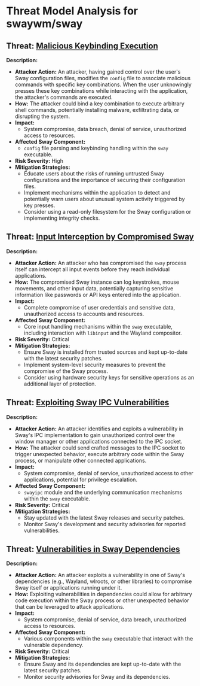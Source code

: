 # Threat Model Analysis for swaywm/sway

## Threat: [Malicious Keybinding Execution](./threats/malicious_keybinding_execution.md)

**Description:**
*   **Attacker Action:** An attacker, having gained control over the user's Sway configuration files, modifies the `config` file to associate malicious commands with specific key combinations. When the user unknowingly presses these key combinations while interacting with the application, the attacker's commands are executed.
*   **How:** The attacker could bind a key combination to execute arbitrary shell commands, potentially installing malware, exfiltrating data, or disrupting the system.
*   **Impact:**
    *   System compromise, data breach, denial of service, unauthorized access to resources.
*   **Affected Sway Component:**
    *   `config` file parsing and keybinding handling within the `sway` executable.
*   **Risk Severity:** High
*   **Mitigation Strategies:**
    *   Educate users about the risks of running untrusted Sway configurations and the importance of securing their configuration files.
    *   Implement mechanisms within the application to detect and potentially warn users about unusual system activity triggered by key presses.
    *   Consider using a read-only filesystem for the Sway configuration or implementing integrity checks.

## Threat: [Input Interception by Compromised Sway](./threats/input_interception_by_compromised_sway.md)

**Description:**
*   **Attacker Action:** An attacker who has compromised the `sway` process itself can intercept all input events before they reach individual applications.
*   **How:** The compromised Sway instance can log keystrokes, mouse movements, and other input data, potentially capturing sensitive information like passwords or API keys entered into the application.
*   **Impact:**
    *   Complete compromise of user credentials and sensitive data, unauthorized access to accounts and resources.
*   **Affected Sway Component:**
    *   Core input handling mechanisms within the `sway` executable, including interaction with `libinput` and the Wayland compositor.
*   **Risk Severity:** Critical
*   **Mitigation Strategies:**
    *   Ensure Sway is installed from trusted sources and kept up-to-date with the latest security patches.
    *   Implement system-level security measures to prevent the compromise of the Sway process.
    *   Consider using hardware security keys for sensitive operations as an additional layer of protection.

## Threat: [Exploiting Sway IPC Vulnerabilities](./threats/exploiting_sway_ipc_vulnerabilities.md)

**Description:**
*   **Attacker Action:** An attacker identifies and exploits a vulnerability in Sway's IPC implementation to gain unauthorized control over the window manager or other applications connected to the IPC socket.
*   **How:** The attacker could send crafted messages to the IPC socket to trigger unexpected behavior, execute arbitrary code within the Sway process, or manipulate other connected applications.
*   **Impact:**
    *   System compromise, denial of service, unauthorized access to other applications, potential for privilege escalation.
*   **Affected Sway Component:**
    *   `swayipc` module and the underlying communication mechanisms within the `sway` executable.
*   **Risk Severity:** Critical
*   **Mitigation Strategies:**
    *   Stay updated with the latest Sway releases and security patches.
    *   Monitor Sway's development and security advisories for reported vulnerabilities.

## Threat: [Vulnerabilities in Sway Dependencies](./threats/vulnerabilities_in_sway_dependencies.md)

**Description:**
*   **Attacker Action:** An attacker exploits a vulnerability in one of Sway's dependencies (e.g., Wayland, wlroots, or other libraries) to compromise Sway itself or applications running under it.
*   **How:** Exploiting vulnerabilities in dependencies could allow for arbitrary code execution within the Sway process or other unexpected behavior that can be leveraged to attack applications.
*   **Impact:**
    *   System compromise, denial of service, data breach, unauthorized access to resources.
*   **Affected Sway Component:**
    *   Various components within the `sway` executable that interact with the vulnerable dependency.
*   **Risk Severity:** Critical
*   **Mitigation Strategies:**
    *   Ensure Sway and its dependencies are kept up-to-date with the latest security patches.
    *   Monitor security advisories for Sway and its dependencies.

